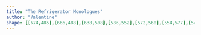 ```yaml
---
title: "The Refrigerator Monologues"
author: "Valentine"
shape: [[674,485],[666,488],[638,508],[586,552],[572,560],[554,577],[542,586],[532,597],[528,608],[532,704],[534,709],[533,720],[536,757],[539,845],[539,905],[543,964],[545,1100],[547,1129],[547,1274],[549,1285],[549,1301],[551,1308],[550,1319],[553,1362],[551,1378],[551,1411],[553,1433],[552,1449],[554,1475],[554,1505],[558,1550],[557,1563],[559,1598],[560,1675],[562,1681],[565,1683],[582,1685],[596,1685],[612,1682],[616,1678],[619,1671],[620,1661],[625,1655],[629,1644],[628,1630],[633,1606],[629,1598],[627,1582],[628,1551],[626,1542],[631,1533],[627,1526],[626,1515],[623,1508],[623,1470],[629,1461],[629,1453],[634,1442],[645,1434],[642,1428],[637,1428],[630,1437],[628,1436],[625,1432],[621,1420],[621,1415],[625,1410],[626,1406],[623,1398],[622,1343],[620,1338],[619,1324],[620,1272],[618,1266],[617,1248],[619,1228],[619,1162],[617,1141],[618,1126],[616,1119],[617,1053],[613,1001],[613,870],[610,831],[606,610],[607,600],[614,586],[637,563],[648,558],[667,539],[673,536],[682,527],[690,522],[695,509],[696,492],[691,486],[686,485]]
---
```

